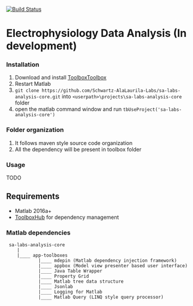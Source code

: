 [![Build Status](https://build.nbe.aalto.fi/buildStatus/icon?job=validateSALabsAnalysisCore)](https://build.nbe.aalto.fi/job/validateSALabsAnalysisCore/)

# Electrophysiology Data Analysis (In development)

### Installation

1. Download and install [ToolboxToolbox](https://github.com/ToolboxHub/ToolboxToolbox)
2. Restart Matlab
3. `git clone https://github.com/Schwartz-AlaLaurila-Labs/sa-labs-analysis-core.git` into `<userpath>\projects\sa-labs-analysis-core` folder 
4. open the matlab command window and run `tbUseProject('sa-labs-analysis-core')`

### Folder organization

1. It follows maven style source code organization
2. All the dependency will be present in toolbox folder

### Usage 
TODO
## Requirements

- Matlab 2016a+
- [ToolboxHub](https://github.com/ToolboxHub/ToolboxToolbox) for dependency management

### Matlab dependencies
	
	 sa-labs-analysis-core
	 	|
		|____ app-toolboxes
				|____ mdepin (Matlab dependency injection framework) 
				|____ appbox (Model view presenter based user interface)
				|____ Java Table Wrapper
				|____ Property Grid	 
				|____ Matlab tree data structure  
				|____ Jsonlab 
				|____ Logging for Matlab		
				|____ Matlab Query (LINQ style query processor)		 
